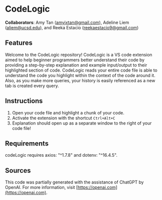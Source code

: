 # CodeLogic 

**Collaborators**: Amy Tan (amyjxtan@gmail.com), Adeline Liem (aliem@ucsd.edu), and Reeka Estacio (reekaestacio9@gmail.com)

## Features

Welcome to the CodeLogic repository! CodeLogic is a VS code extension aimed to help beginner programmers better understand their code by providing a step-by-step explanation and example input/output to their highlighted section of code. CodeLogic reads your entire code file is able to understand the code you highlight within the context of the code around it. Also, as you make more queries, your history is easily referenced as a new tab is created every query.

## Instructions

1. Open your code file and highlight a chunk of your code.
2. Activate the extension with the shortcut `Ctrl+Alt+C`
3. Explanation should open up as a separate window to the right of your code file!

## Requirements

codeLogic requires axios: "^1.7.8" and dotenv: "^16.4.5".

## Sources

This code was partially generated with the assistance of ChatGPT by OpenAI. For more information, visit [https://openai.com](https://openai.com).

